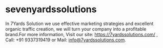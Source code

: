 # sevenyardssolutions
 In 7Yards Solution we use effective marketing strategies and excellent organic traffic creation, we will turn your company into a profitable brand.For more information, Visit our site: https://7yardssolutions.com/ , Call: +91 9337319419 or Mail: info@7yardssolutions.com. 
